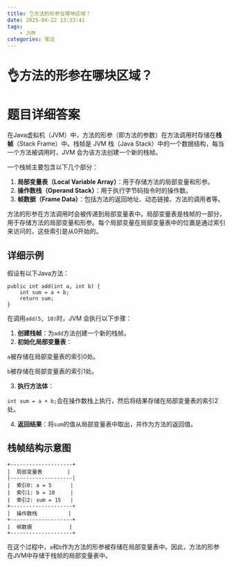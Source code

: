 ```yaml
---
title: 👌方法的形参在哪块区域？
date: 2025-04-22 13:33:41
tags:
	- JVM
categories: 笔记
--- 
```

# 👌方法的形参在哪块区域？

# 题目详细答案
在Java虚拟机（JVM）中，方法的形参（即方法的参数）在方法调用时存储在**栈帧**（Stack Frame）中。栈帧是 JVM 栈（Java Stack）中的一个数据结构，每当一个方法被调用时，JVM 会为该方法创建一个新的栈帧。

一个栈帧主要包含以下几个部分：

1. **局部变量表（Local Variable Array）**：用于存储方法的局部变量和形参。
2. **操作数栈（Operand Stack）**：用于执行字节码指令时的操作数。
3. **帧数据（Frame Data）**：包括方法的返回地址、动态链接、方法的调用者等。

方法的形参在方法调用时会被传递到局部变量表中。局部变量表是栈帧的一部分，用于存储方法的局部变量和形参。每个局部变量在局部变量表中的位置是通过索引来访问的，这些索引是从0开始的。

## 详细示例
假设有以下Java方法：

```plain
public int add(int a, int b) {
    int sum = a + b;
    return sum;
}
```

在调用`add(5, 10)`时，JVM 会执行以下步骤：

1. **创建栈帧**：为`add`方法创建一个新的栈帧。
2. **初始化局部变量表**：

`a`被存储在局部变量表的索引0处。

`b`被存储在局部变量表的索引1处。

3. **执行方法体**：

`int sum = a + b;`会在操作数栈上执行，然后将结果存储在局部变量表的索引2处。

4. **返回结果**：将`sum`的值从局部变量表中取出，并作为方法的返回值。

## 栈帧结构示意图
```plain
+--------------------+
|  局部变量表        |
|--------------------|
|  索引0: a = 5      |
|  索引1: b = 10     |
|  索引2: sum = 15   |
+--------------------+
|  操作数栈          |
+--------------------+
|  帧数据            |
+--------------------+
```

在这个过程中，`a`和`b`作为方法的形参被存储在局部变量表中。因此，方法的形参在JVM中存储于栈帧的局部变量表中。
